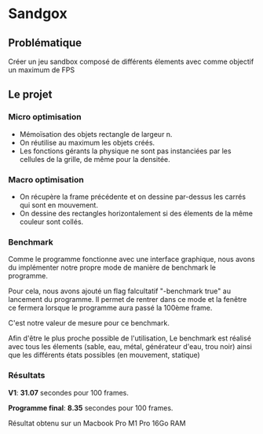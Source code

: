 # Sandgox

## Problématique
Créer un jeu sandbox composé de différents élements avec comme
objectif un maximum de FPS

## Le projet

### Micro optimisation
- Mémoïsation des objets rectangle de largeur n.
- On réutilise au maximum les objets créés.
- Les fonctions gérants la physique ne sont pas instanciées par les cellules de la grille, de même pour la densitée. 

### Macro optimisation
- On récupère la frame précédente et on dessine par-dessus les carrés qui sont en mouvement.
- On dessine des rectangles horizontalement si des élements de la même couleur sont collés.

### Benchmark
Comme le programme fonctionne avec une interface graphique,
nous avons du implémenter notre propre mode de manière de
benchmark le programme.

Pour cela, nous avons ajouté un flag falcultatif
"-benchmark true" au lancement du programme. Il permet de
rentrer dans ce mode et la fenêtre ce fermera lorsque le
programme aura passé la 100ème frame.

C'est notre valeur de mesure pour ce benchmark.

Afin d'être le plus proche possible de l'utilisation,
Le benchmark est réalisé avec tous les élements
(sable, eau, métal, générateur d'eau, trou noir)
ainsi que les différents états possibles (en mouvement, statique)

### Résultats

**V1**: **31.07** secondes pour 100 frames.

**Programme final**: **8.35** secondes pour 100 frames.

Résultat obtenu sur un Macbook Pro M1 Pro 16Go RAM